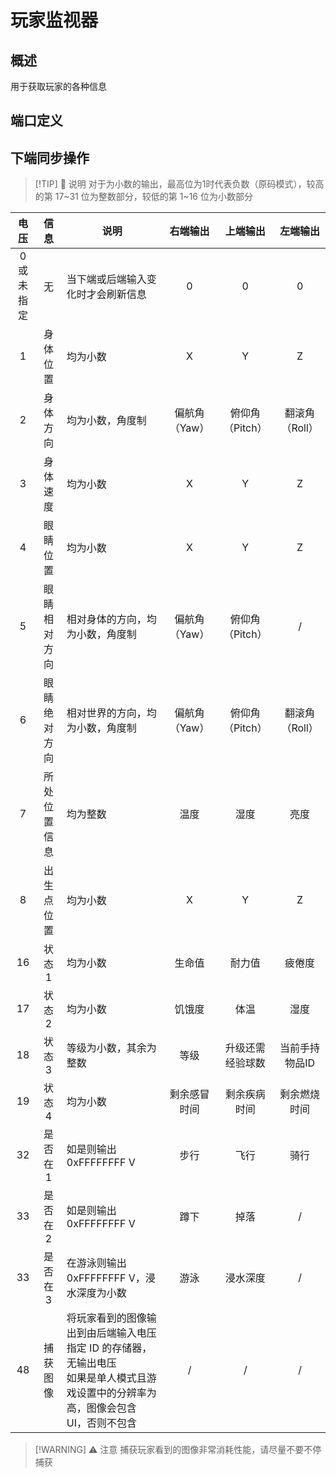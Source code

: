 <script setup lang="ts">
import ElectricConnection from "../../../components/ElectricElement/ElectricConnection";
import ElectricConnectorType from "../../../components/ElectricElement/ElectricConnectorType";
import ElectricConnectorDirection from "../../../components/ElectricElement/ElectricConnectorDirection";
import ElectricConnectionDisplayMode from "../../../components/ElectricElement/ElectricConnectionDisplayMode";
import IOPort from "../../../components/ElectricElement/IOPort";
import ElectricElement from "../../../components/ElectricElement/ElectricElement.vue";

let connections = [
    new ElectricConnection(ElectricConnectorDirection.Top, ElectricConnectorType.Output, ElectricConnectionDisplayMode.Hide, [
        new IOPort(1, 32, "输出结果", "")
    ], false, true),
    new ElectricConnection(ElectricConnectorDirection.Right, ElectricConnectorType.Output, ElectricConnectionDisplayMode.Hide, [
        new IOPort(1, 32, "输出结果", "")
    ], false, true),
        new ElectricConnection(ElectricConnectorDirection.Bottom, ElectricConnectorType.Input, ElectricConnectionDisplayMode.BitWidth, [
        new IOPort(1, 16, "同步操作，详见下表", ""),
        new IOPort(1, 16, "指定玩家序号", "")
    ], false, true),
    new ElectricConnection(ElectricConnectorDirection.Left, ElectricConnectorType.Output, ElectricConnectionDisplayMode.Hide, [
        new IOPort(1, 32, "输出结果", "")
    ], false, true),
        new ElectricConnection(ElectricConnectorDirection.In, ElectricConnectorType.Input, ElectricConnectionDisplayMode.BitWidth, [
        new IOPort(1, 32, "将捕获的图像输出到指定 ID 的存储器", ""),
    ], false, true)
];
</script>

# 玩家监视器 <Badge text="v2.0"/>

## 概述

用于获取玩家的各种信息

## 端口定义

<ElectricElement imgAltPrefix="玩家监视器" :connections="connections" imgSrc="/images/expand/sensors/GVPlayerMonitorBlock.webp"/>

## 下端同步操作

> [!TIP] 📝 说明
> 对于为小数的输出，最高位为1时代表负数（原码模式），较高的第 17~31 位为整数部分，较低的第 1~16 位为小数部分

|     电压      |   信息   | 说明                                                                        |   右端输出   |    上端输出    |   左端输出    |
|:-----------:|:------:|---------------------------------------------------------------------------|:--------:|:----------:|:---------:|
| 0 或<br/>未指定 |   无    | 当下端或后端输入变化时才会刷新信息                                                         |    0     |     0      |     0     |
|      1      |  身体位置  | 均为小数                                                                      |    X     |     Y      |     Z     |
|      2      |  身体方向  | 均为小数，角度制                                                                  | 偏航角（Yaw） | 俯仰角（Pitch） | 翻滚角（Roll） |
|      3      |  身体速度  | 均为小数                                                                      |    X     |     Y      |     Z     |
|      4      |  眼睛位置  | 均为小数                                                                      |    X     |     Y      |     Z     |
|      5      | 眼睛相对方向 | 相对身体的方向，均为小数，角度制                                                          | 偏航角（Yaw） | 俯仰角（Pitch） |     /     |
|      6      | 眼睛绝对方向 | 相对世界的方向，均为小数，角度制                                                          | 偏航角（Yaw） | 俯仰角（Pitch） | 翻滚角（Roll） |
|      7      | 所处位置信息 | 均为整数                                                                      |    温度    |     湿度     |    亮度     |
|      8      | 出生点位置  | 均为小数                                                                      |    X     |     Y      |     Z     |
|     16      |  状态 1  | 均为小数                                                                      |   生命值    |    耐力值     |    疲倦度    |
|     17      |  状态 2  | 均为小数                                                                      |   饥饿度    |     体温     |    湿度     |
|     18      |  状态 3  | 等级为小数，其余为整数                                                               |    等级    |  升级还需经验球数  | 当前手持物品ID  |
|     19      |  状态 4  | 均为小数                                                                      |  剩余感冒时间  |   剩余疾病时间   |  剩余燃烧时间   |
|     32      | 是否在 1  | 如是则输出 0xFFFFFFFF V                                                        |    步行    |     飞行     |    骑行     |
|     33      | 是否在 2  | 如是则输出 0xFFFFFFFF V                                                        |    蹲下    |     掉落     |     /     |
|     33      | 是否在 3  | 在游泳则输出 0xFFFFFFFF V，浸水深度为小数                                               |    游泳    |    浸水深度    |     /     |
|     48      |  捕获图像  | 将玩家看到的图像输出到由后端输入电压指定 ID 的存储器，无输出电压<br/>如果是单人模式且游戏设置中的分辨率为高，图像会包含 UI，否则不包含 |    /     |     /      |     /     |

> [!WARNING] ⚠ 注意
> 捕获玩家看到的图像非常消耗性能，请尽量不要不停捕获